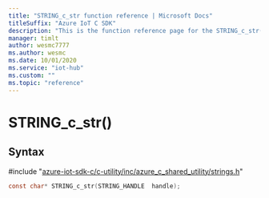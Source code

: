 ```yaml
---                             
title: "STRING_c_str function reference | Microsoft Docs" 
titleSuffix: "Azure IoT C SDK"            
description: "This is the function reference page for the STRING_c_str() function in the Azure IoT C SDK. This SDK is used with Azure IoT Hub and Azure IoT Hub Device Provisioning Service"            
manager: timlt                 
author: wesmc7777              
ms.author: wesmc               
ms.date: 10/01/2020                    
ms.service: "iot-hub"             
ms.custom: ""                
ms.topic: "reference"        
---                            
```


# STRING_c_str()

## Syntax

\#include "[azure-iot-sdk-c/c-utility/inc/azure_c_shared_utility/strings.h](../strings-h.md)"  
```C
const char* STRING_c_str(STRING_HANDLE  handle);
```


